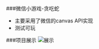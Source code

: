 ###微信小游戏-贪吃蛇
+ 主要采用了微信的canvas API实现
+ 测试可玩

###项目展示
![展示](https://i.loli.net/2018/06/25/5b30d43f238d9.png)